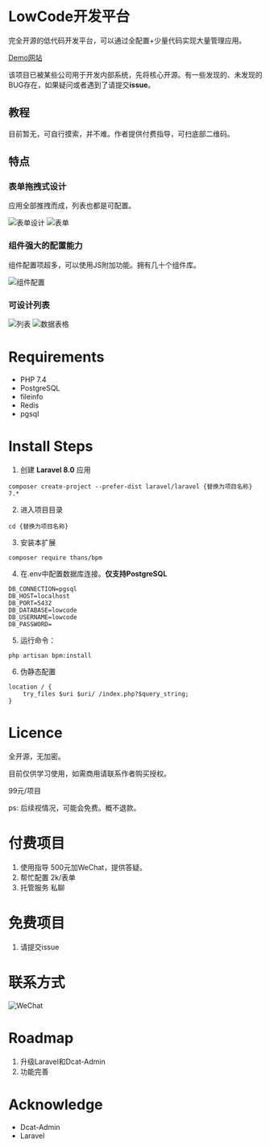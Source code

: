 # LowCode开发平台

完全开源的低代码开发平台，可以通过全配置+少量代码实现大量管理应用。

[Demo网站](http://81.68.176.146/admin)

该项目已被某些公司用于开发内部系统，先将核心开源。有一些发现的、未发现的BUG存在，如果疑问或者遇到了请提交**issue**。

## 教程

目前暂无，可自行摸索，并不难。作者提供付费指导，可扫底部二维码。

## 特点

### 表单拖拽式设计

应用全部推拽而成，列表也都是可配置。

![表单设计](https://img.thans.cn/bpm/image.png)
![表单](https://img.thans.cn/bpm/image-1.png)

### 组件强大的配置能力

组件配置项超多，可以使用JS附加功能。拥有几十个组件库。

![组件配置](https://img.thans.cn/bpm/image5.png)

### 可设计列表

![列表](https://img.thans.cn/bpm/image-2.png)
![数据表格](https://img.thans.cn/bpm/image-3.png)

# Requirements
- PHP 7.4
- PostgreSQL
- fileinfo
- Redis
- pgsql

# Install Steps

1. 创建 **Laravel 8.0** 应用

```
composer create-project --prefer-dist laravel/laravel {替换为项目名称} 7.*
```

2. 进入项目目录

 ```
 cd {替换为项目名称}
 ```

3. 安装本扩展

```
composer require thans/bpm
```


4. 在.env中配置数据库连接。**仅支持PostgreSQL**

```
DB_CONNECTION=pgsql
DB_HOST=localhost
DB_PORT=5432
DB_DATABASE=lowcode
DB_USERNAME=lowcode
DB_PASSWORD=
```

5. 运行命令：

```php artisan bpm:install```

6. 伪静态配置

```
location / {
    try_files $uri $uri/ /index.php?$query_string;
}
```

# Licence

全开源，无加密。

目前仅供学习使用，如需商用请联系作者购买授权。

99元/项目

ps: 后续视情况，可能会免费。概不退款。

# 付费项目

1. 使用指导 500元加WeChat，提供答疑。
2. 帮忙配置 2k/表单
3. 托管服务 私聊

# 免费项目

1. 请提交issue

# 联系方式

![WeChat](https://img.thans.cn/wechat.jpg)

# Roadmap

1. 升级Laravel和Dcat-Admin
2. 功能完善

# Acknowledge

- Dcat-Admin
- Laravel

